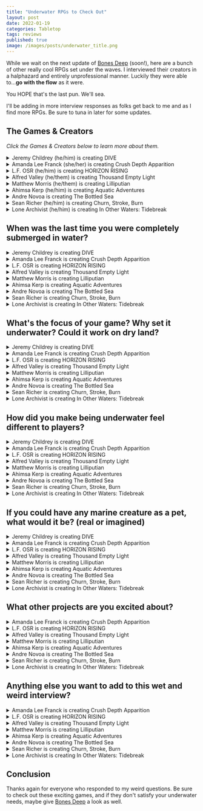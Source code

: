 ```yaml
---
title: "Underwater RPGs to Check Out"
layout: post
date: 2022-01-19
categories: Tabletop
tags: reviews
published: true
image: /images/posts/underwater_title.png
---
```


While we wait on the next update of [Bones Deep](https://davidschirduan.itch.io/bones-deep) (soon!), here are a bunch of other really cool RPGs set under the waves. I interviewed their creators in a halphazard and entirely unprofessional manner. Luckily they were able to...**go with the flow** as it were.

You HOPE that's the last pun. We'll sea. 

I'll be adding in more interview responses as folks get back to me and as I find more RPGs. Be sure to tuna in later for some updates. 

## The Games & Creators
*Click the Games & Creators below to learn more about them.*

<details>
  <summary>Jeremy Childrey (he/him) is creating DIVE</summary>
  <p><img src="https://technicalgrimoire.com/images/posts/underwater_dive.jpg" alt="images/posts/underwater_dive.jpg" class="leftSmallImg"></p>
  <p>"Aquatic Horror on the High Seas using Mothership's Panic Engine."</p>
  <p><a href="https://www.kickstarter.com/projects/526878157/dive-1"><strong>Kickstarter</strong></a></p>
  <p><strong>Twitter</strong>: <a href="https://twitter.com/GordinaakGames/">@GordinaakGames</a></p>
</details>
<details>
  <summary>Amanda Lee Franck (she/her) is creating Crush Depth Apparition</summary>
  <p><img src="https://technicalgrimoire.com/images/posts/underwater_crushdepth.jpg" alt="images/posts/underwater_crushdepth.jpg" class="leftSmallImg"></p>
  <p>"A game of survival horror on a haunted submarine."</p>
  <p><a href="https://www.zinemonth.com/zine/crush-depth-apparition"><strong>ZIMO page</strong></a></p>
  <p><a href="https://mailchi.mp/976fee0699d5/garbagebarge"><strong>Mailing List</strong></a></p>
  <p><strong>Twitter</strong>: <a href="https://twitter.com/annabelle_lee">@annabelle_lee</a></p>
</details>
<details>
  <summary>L.F. OSR (he/him) is creating HORIZON RISING</summary>
  <p><img src="https://technicalgrimoire.com/images/posts/underwater_horizon.jpg" alt="images/posts/underwater_horizon.jpg" class="leftSmallImg"></p>
  <p>"A sinking system-neutral sandbox setting sourcebook."</p>
  <p><a href="http://kck.st/3FcY8eN"><strong>Kickstarter</strong></a></p>
  <p><strong>Twitter</strong>: <a href="https://twitter.com/lf_osr">@lf_osr</a></p>
</details>
<details>
  <summary>Alfred Valley (he/them) is creating Thousand Empty Light</summary>
  <p><img src="https://technicalgrimoire.com/images/posts/underwater_thousand.jpg" alt="images/posts/underwater_thousand.jpg" class="leftSmallImg"></p>
  <p>"A solo Mothership RPG psychedelic-xerox adventure."</p>
  <p><a href="https://www.kickstarter.com/projects/alfredvalley/thousand-empty-light"><strong>Kickstarter</strong></a></p>
  <p><strong>Twitter</strong>: <a href="https://twitter.com/ValleyOfAlfred">@ValleyOfAlfred</a></p>
  <p><a href="http://alfredvalley.itch.io/"><strong>Itch Page</strong></a></p>
</details>
<details>
  <summary>Matthew Morris (he/them) is creating Lilliputian</summary>
  <p><img src="https://technicalgrimoire.com/images/posts/underwater_lilliputian.png" alt="images/posts/underwater_lilliputian.png" class="leftSmallImg"></p>
  <p>"Adventure on the Open Seas!"</p>
  <p><a href="https://manarampmatt.itch.io/lilliputian"><strong>Itch Page</strong></a></p>
  <p><strong>Twitter</strong>: <a href="https://twitter.com/manarampmatt">@manarampmatt</a></p>
</details>
<details>
  <summary>Ahimsa Kerp (he/him) is creating Aquatic Adventures</summary>
  <p><img src="https://technicalgrimoire.com/images/posts/underwater_adventures.jpg" alt="images/posts/underwater_adventures.jpg" class="leftSmallImg"></p>
  <p>"Spells, items, classes, monsters, and adventures for Old School Essentials."</p>
  <p><a href="https://www.backerkit.com/call_to_action/13eba270-87ca-40ba-bde2-65783b7aae31/landing"><strong>Backerkit Signups</strong></a></p>
  <p><strong>Twitter</strong>: <a href="https://twitter.com/ahimsakerp">@ahimsakerp</a></p>
</details>
<details>
  <summary>Andre Novoa is creating The Bottled Sea</summary>
  <p><img src="https://technicalgrimoire.com/images/posts/underwater_bottled.jpg" alt="images/posts/underwater_bottled.jpg" class="leftSmallImg"></p>
  <p>"An aquatic setting that burrows inspiration from Waterworld, The Drowned World, A Canticle for Leibowitz and New Weird fiction."</p>
  <p><a href="https://www.kickstarter.com/projects/andrenovoa/hex-n-screen-undying-sands-bottled-sea"><strong>Kickstarter</strong></a></p>
  <p><strong>Twitter</strong>: <a href="https://twitter.com/GamesOmnivorous">@GamesOmnivorous</a></p>
</details>
<details>
  <summary>Sean Richer (he/him) is creating Churn, Stroke, Burn</summary>
  <p><img src="https://technicalgrimoire.com/images/posts/underwater_churn.jpg" alt="images/posts/underwater_churn.jpg" class="leftSmallImg"></p>
  <p><a href="https://www.facebook.com/orbitalintelligence"><strong>Facebook Page</strong></a></p>
  <p><strong>Twitter</strong>: <a href="https://twitter.com/HypatiasAngst">@HypatiasAngst</a></p>
</details>
<details>
  <summary>Lone Archivist (he/him) is creating In Other Waters: Tidebreak </summary>
  <p><img src="https://technicalgrimoire.com/images/posts/underwater_tidebreak.jpg" alt="images/posts/underwater_tidebreak.jpg" class="leftSmallImg"></p>
  <p>"Explore and study the oceanic world of Gliese 667Cc in a new module for the Mothership Sci-Fi Horror RPG."</p>
  <p><a href="https://www.kickstarter.com/projects/lonearchivist/iow-tidebreak"><strong>Kickstarter</strong></a></p>
  <p><strong>Twitter</strong>: <a href="https://twitter.com/LoneArchivist">@LoneArchivist</a></p>
</details>

## When was the last time you were completely submerged in water?

<details>
  <summary>Jeremy Childrey is creating DIVE</summary>
  <p>'August 2021</p>
</details>
<details>
  <summary>Amanda Lee Franck is creating Crush Depth Apparition</summary>
  <p>Last month in the Ida Crown Natatorium</p>
</details>
<details>
  <summary>L.F. OSR is creating HORIZON RISING</summary>
  <p>I have a reoccurring nightmare of being miles underwater with no sea floor to be seen - so if that counts, a few nights ago! </p>
</details>
<details>
  <summary>Alfred Valley is creating Thousand Empty Light</summary>
  <p>I went to an indoor water park last summer. I got stuck going around the lazy river on a rubber ring with a baby (mine) sitting on my lap. Eventually after going round and round a fair times my partner found us and rescued me.</p>
</details>
<details>
  <summary>Matthew Morris is creating Lilliputian</summary>
  <p>Ha, this past summer. My parents got a pool and I took my one year old swimming every week. She loved it when I'd go underwater and pop up making a funny face.</p>
</details>
<details>
  <summary>Ahimsa Kerp is creating Aquatic Adventures</summary>
  <p>The last time I went swimming; probably August 2021.</p>
</details>
<details>
  <summary>Andre Novoa is creating The Bottled Sea</summary>
  <p>Err... in the summer! Beach in the south of Portugal, where i'm from.</p>
</details>
<details>
  <summary>Sean Richer is creating Churn, Stroke, Burn</summary>
  <p>November 2019, southern short of Kauai</p>
</details>
<details>
  <summary>Lone Archivist is creating In Other Waters: Tidebreak </summary>
  <p>Ages. Probably pre-pandemic.</p>
</details>

## What's the focus of your game? Why set it underwater? Could it work on dry land?

<details>
  <summary>Jeremy Childrey is creating DIVE</summary>
  <p>First, I think underwater stuff is hard because of the lack of content out there, I aim to fix that. Additionally, DIVE is meant to emulate any aquatic horror movie and the first Adventure From The Deepest Trenches includes an Island generator.</p>
</details>
<details>
  <summary>Amanda Lee Franck is creating Crush Depth Apparition</summary>
  <p>I keep being interested in boat based micro settings & a submarine is the most dangerous boat possible (kinda pre-sunk). The focus of the game is trying keep the submarine together while dealing with both real world and paranormal dangers.</p>
  <p>It couldn't work on dry land (you could maybe run it in a spaceship? It's going to be pretty early 1900s submarine specific though).</p>
</details>
<details>
  <summary>L.F. OSR is creating HORIZON RISING</summary>
  <p>It starts out pretty dry! The setting is surrounded by a mysterious growing wall of water that threatens to crash down upon the entire realm, this is more or less a metaphor for the overwhelming feeling of dread that has developed within me when observing the real world around me. Things aren't all doom and gloom, though!</p>
</details>
<details>
  <summary>Alfred Valley is creating Thousand Empty Light</summary>
  <p>Setting Thousand Empty Light underwater was prompted by two separate things: daydreaming about Doggerland, and poring over reports of cave diving mishaps.</p>
  <p>The adventure takes place in an industrial setting - an abandoned, pressurised subsea tunnel whose real purpose is never stated. It is designed as a solo experience for Mothership and casts the player as a lamplighter, a lone operator tasked with entering the tunnel and restoring power and light section by section.</p>
  <p>Being underwater is important because a) the deep is dark and terrifying, and b) it means I can play with real-world complications that arise from working in a pressurised environment.</p>
</details>
<details>
  <summary>Matthew Morris is creating Lilliputian</summary>
  <p>So, Lilliputian is a game all about open sea travel and exploration. Built on the chassis of Mausritter, this game focuses on the naval adventures on the little folk of Lilliput. Their island home is secluded and they, as a culture, want to expand into the world as a whole. The game will feature rules for seafaring, random sea generators, random island tables for on-land exploration, and a host of scary sea monsters.  </p>
</details>
<details>
  <summary>Ahimsa Kerp is creating Aquatic Adventures</summary>
  <p>One of the things I love about RPGs is exploration of the unknown and what is more unknown than the deep sea? The focus is to be a complete sourcebook for any underwater adventure--the real centerpiece is an adventure exploring a flooded underworld. I don't think it could work on dry land, since the entire focus is on being underwater.</p>
</details>
<details>
  <summary>Andre Novoa is creating The Bottled Sea</summary>
  <p>Think of it as a weird psychedelic waterworld of sorts. The main concept behind it is that the characters are sucked into it through a wormhole (like a Bermuda Triangle sort of thing) and then, once there, they have to find a way out. It wouldn't work on dry land. Actually, the whole point of the setting is to FIND dry land (rebranded to Solid Ground)!</p>
</details>
<details>
  <summary>Sean Richer is creating Churn, Stroke, Burn</summary>
  <p>It's underwater, technically in tunnels. It's also over water, in a journey across time to find the source of a living storm; sailors believe a demon whale sleeps beneath the waves. It's also in-between because there's a maze at the eye of the storm that's permanently reconfiguring. It's wild. The whole thing is linked to a "Drain Die" that uses the DCC Dice Chain and steps up day over day... so the storm is getting more and more absurd, 2 weeks in... it is utter chaos</p>
</details>
<details>
  <summary>Lone Archivist is creating In Other Waters: Tidebreak </summary>
  <p>I have a deep love of the ocean that stems from 90's/00's Nat Geo documentaries. So when In Other Waters came out on Switch I jumped on playing that. And afterward, all I could think about was how to port it to the table. There are a lot of parallels between space and underwater (suits, oxygen, ships, etc.) so it seemed like a natural fit.</p>
  <p>Because the game is primarily about exploring the depths of the ocean, it wouldn't work quite as well on dry land. Much of the focus is on how the creatures and ecology Gliese 667Cc in interacts. So concepts such as crush depth and currents to a dry land setting wouldn't translate well.</p>
</details>

## How did you make being underwater feel different to players?

<details>
  <summary>Jeremy Childrey is creating DIVE</summary>
  <p>Its very dangerous! It comes with a lot of consequences for mistakes, you have to be careful how fast you ascend, for instance.</p>
</details>
<details>
  <summary>Amanda Lee Franck is creating Crush Depth Apparition</summary>
  <p>I'm doing research about the environment on board submarines (sounds, smells, temperatures) and I'm planning a submarine map/character sheet that will have information about how the submarine works and how to fix it when it breaks. Also you can't see out of a submarine, you can only hear what's out there and make guesses. So a hexmap of the ocean  is only revealed to players via the things they can pick up on passive sonar & such.</p>
</details>
<details>
  <summary>L.F. OSR is creating HORIZON RISING</summary>
  <p>The sense of pressure being created by the unrelenting force of the seas, creating a bit of a ticking clock mechanic introduced by the setting itself.</p>
</details>
<details>
  <summary>Alfred Valley is creating Thousand Empty Light</summary>
  <p>Mothership’s Panic table, which is usually rolled on when things go bad, has been replaced with PANIC - Pneumatic And Narcotic Incident Chart - and its complications reflect possible symptoms of decompression sickness (aka the bends) and nitrogen narcosis.</p>
  <p>The procedure for moving through the tunnel makes the player check the PANIC reference at the end of each section so the effect of being at depth complicates things more and more as they go along.</p>
  <p>The other hazards in the adventure reflect being underwater and the sea constantly trying to get in - corrosive water, alien crabs, unspecified cephalopods, etc.</p>
</details>
<details>
  <summary>Matthew Morris is creating Lilliputian</summary>
  <p>With systems like B/X D&D, AD&D and their clones like Old School Essentials; there are rules for nautical adventures but I've never seen them used. Into the Odd also has some rules for this sort of thing but again, I have rarely seen it employed. What I am seeking to accomplish with Lilliputian is a game were the basic and main "overland travel" or "sandbox world" is the open seas.</p>
  <p>Functionally it will feel like a wilderness exploration game but with all the tension and craziness that comes with being on a boat in a vast and deadly unknown. Mechanics for weather, speed of sailing, cabin fever, stress, and others like this will make it feel real for PCs. </p>
</details>
<details>
  <summary>Ahimsa Kerp is creating Aquatic Adventures</summary>
  <p>Mechanics do help. Neither of our primate instincts of stabbing things and burning things  work anymore. So we have pages of underwater rules accounting for everything from pressure to swimming to what spells still work underwater. But it is the motifs, things like kelp forests and sunken ships and schools of beautiful creatures flitting by. that really make it feel real and different.</p>
</details>
<details>
  <summary>Andre Novoa is creating The Bottled Sea</summary>
  <p>Players are not exactly underwater, but always afloat and kinda... terrified of the water and the weird things that come out of it - such as bizarre fish, monstrous creatures and all sorts of odd salvage. The setting is presented as a bunch of physical hex tiles and a GM screen detailing descriptions for them. As the players explore, the GM pulls a random hex from a bag and the map of the setting is actually formed during play. And then.. there's weather events that can change the tiles around or sink them entirely! This tries to simulate a sensation of "ocean vastness" and being lost therein.</p>
</details>
<details>
  <summary>Sean Richer is creating Churn, Stroke, Burn</summary>
  <p>Underwater? OH YEAH THE TUNNELS AND THE MAZE. There's air pressure differences, it becomes harder to focus, water is rushing in all directions. I blend thematic and mechanical for a lot of it. It's one thing to know the ship is going down, it's a whole other thing to know there's a leak and there's nothing you can do to find it.<p>
  <p>the maze though.. THE MAZE is waterspout of destruction, wind, water, waves, moving through it means that water levels are constantly shifting and chaos is ensuing. we've split apart the maze into happenings, location elements, and chaos; so no two parties are going to experience the sunken madness the same way.</p>
  <p>We mostly lean on descriptions</p>
</details>
<details>
  <summary>Lone Archivist is creating In Other Waters: Tidebreak </summary>
  <p>Trying to do a bit of both. We're using a lot of narrative descriptors for the environment and creatures, using evocative art, and even the color scheme. We're also deploying new mechanics to focus on what a dive feels like. Using supply levels for things like oxygen, power, depth pressure, to focus in on how alien the environment around you is.</p>
</details>

## If you could have any marine creature as a pet, what would it be? (real or imagined)

<details>
  <summary>Jeremy Childrey is creating DIVE</summary>
  <p>An Octopus for sure!</p>
</details>
<details>
  <summary>Amanda Lee Franck is creating Crush Depth Apparition</summary>
  <p>I made friends with a carp in a lake once (gave him a piece of my toast every morning). I hope he's still out there being big & calm. I'd like to have a lake friend again.</p>
</details>
<details>
  <summary>L.F. OSR is creating HORIZON RISING</summary>
  <p>I wouldn't mind teaming up with a whale to take revenge on poachers.</p>
</details>
<details>
  <summary>Alfred Valley is creating Thousand Empty Light</summary>
  <p>Terrible Claw Lobster. This critter has two claws that are different lengths and resemble chainsaws. Extra points for having ‘terrible’ in the name.</p>
</details>
<details>
  <summary>Matthew Morris is creating Lilliputian</summary>
  <p>Without a doubt it would be a Sea Otter! Freaking cute and super smart...</p>
</details>
<details>
  <summary>Ahimsa Kerp is creating Aquatic Adventures</summary>
  <p>I am fascinated by the deep sea creatures, so sign me up for a pet angler fish or glass octopus.</p>
</details>
<details>
  <summary>Andre Novoa is creating The Bottled Sea</summary>
  <p>Gonna go with Bioluminescent Hydrozoa, one of the many wonderful creatures of the Bottled Sea.</p>
</details>
<details>
  <summary>Sean Richer is creating Churn, Stroke, Burn</summary>
  <p>Real: Narhwal.</p>
  <p>Imagined: Narwhal.</p>
</details>
<details>
  <summary>Lone Archivist is creating In Other Waters: Tidebreak </summary>
  <p>Great question. Probably either the little guy on the cover of Tidebreak or a sea turtle.</p>
</details>

## What other projects are you excited about?

<details>
  <summary>Amanda Lee Franck is creating Crush Depth Apparition</summary>
  <p>Alfred valley's <a href="https://mobile.twitter.com/ValleyOfAlfred/status/1479469920035483651">Thousand Empty Light</a>. Just the title is so good.</p>
</details>
<details>
  <summary>L.F. OSR is creating HORIZON RISING</summary>
  <p>All of them! <a href="https://www.zinemonth.com/zine/barkeep-on-the-borderlands-a-pubcrawl-pointcrawl-adventure">Barkeep on the Borderlands</a> looks outstanding, <a href="https://www.zinemonth.com/zine/flip-1">FLIP</a> looks so creative, <a href="https://www.zinemonth.com/zine/demonsbane-the-rod-of-night">Demonsbane</a>, <a href="https://www.zinemonth.com/zine/fairyland">Fairyland</a> - there's too many to choose!</p>
</details>
<details>
  <summary>Alfred Valley is creating Thousand Empty Light</summary>
  <p><a href="https://www.zinemonth.com/zine/crush-depth-apparition">Crush Depth Apparition</a> (Amanda Lee Franck), <a href="https://albi13.itch.io/the-royal-cartographer">The Royal Cartographer</a> (Albi13), <a href="https://www.zinemonth.com/zine/9-lives-to-valhalla">9 Lives to Valhalla</a> (Gem Room Games), <a href="https://www.zinemonth.com/zine/demonsbane-the-rod-of-night">Demonsbane</a> (Perplexing Ruins), <a href="https://www.zinemonth.com/zine/the-bloodfields-at-blackstar-station">The Bloodfields at Blackstar Station</a> (Christian Sorrell)</p>
</details>
<details>
  <summary>Matthew Morris is creating Lilliputian</summary>
  <p>Thalassa by Roberto Bisceglie, Sky Worthy by A Couple of Drakes, Barkeep on the Borderlands by W.F. Smith, Demonsbane by Perplexing Ruins, Vortex Isles by Brooklet Games, Axian Library by Giuseppe Rotondo, Igor Piccirillo, and am super stoked for Oak Pasture #1 by Rene of Pen, Paper, Dice (its for Mausritter)... but gosh, there is so much good stuff and I'll be for sure checking out all the Mothership stuff too!</p>
</details>
<details>
  <summary>Ahimsa Kerp is creating Aquatic Adventures</summary>
  <p>The new <a href="https://www.kickstarter.com/projects/planarcompass/planar-compass-issue-3">Planar Compass</a> zine looks dope. And everything L.F. OSR does is worth checking out.</p>
</details>
<details>
  <summary>Andre Novoa is creating The Bottled Sea</summary>
  <p>Too many to list. Sorry! Don't want to leave anyone out.</p>
</details>
<details>
  <summary>Sean Richer is creating Churn, Stroke, Burn</summary>
  <p>Noora's project "CHALICE" is going to be awesome! LET'S FIND THAT GRAIL!. Amanda Lee Franck's CRUSH DEPTH IS ALSO UNDER WATER AND LOOKING TO BE COOL (Also Amanda is doing 3 pieces for CHURN STROKE BURN)</p>
</details>
<details>
  <summary>Lone Archivist is creating In Other Waters: Tidebreak </summary>
  <p>I am very excited for [Knights of Lazarus](https://www.kickstarter.com/projects/marcoserrano/knights-of-lazarus) by Spicy Tuna RPG. Swords in space. What more could you want.</p>
</details>

## Anything else you want to add to this wet and weird interview?

<details>
  <summary>Amanda Lee Franck is creating Crush Depth Apparition</summary>
  <p>I just want to say I'm really glad that we're doing a non-kickstarter zine month and maybe eventually we'll all be in like 5 collectives and living in some kinda zine based utopia. Everything has been so hard and dour and I am trying to cling to any hopeful stuff at all and all the community work around this project has been a real hopeful thing.</p>
</details>
<details>
  <summary>L.F. OSR is creating HORIZON RISING</summary>
  <p>I'm really grateful for anyone taking an interest in any of the projects mentioned here. As someone that played a lot of video games as a child, I can certainly say water-based levels are a love-hate type of deal, but there are some genuinely creative ideas being introduced here and I know there's a lot of fun to be had! Now, where did I put my wet-suit...</p>
</details>
<details>
  <summary>Alfred Valley is creating Thousand Empty Light</summary>
  <p>I’ve commissioned <a href="https://twitter.com/GusBeforeChrist">Gus BC</a> to make a soundtrack for the adventure with this brief: ‘weird motorik sci-fi dungeon music’. It’s still being made but it sounds awesome so far. There’ll be a limited run of tape cassettes that’ll also feature an extra area of the tunnel to be explored as part of the packaging.</p>
</details>
<details>
  <summary>Matthew Morris is creating Lilliputian</summary>
  <p>Lilliputian is a stand alone system and thus can use any system neutral nautical settings and is pretty easily convertible to other systems. The beauty is that this game is compatible with Mausriter and requires no conversion at all to run in that mousey world. It is also compatible with Cairn and Into the Odd with only minor changes (i.e. the Lilliputians are not mouse sized but rather human sized).    </p>
</details>
<details>
  <summary>Ahimsa Kerp is creating Aquatic Adventures</summary>
  <p>The <a href="https://www.zinemonth.com/zine/old-school-and-cool-3">Knight Owl Zimo zine</a> is actually more late game focused, bringing great power to the late game. In March, we'll start Aquatic Adventures. It will have a zine written by a bunch of luminaries in the field. Also, we will be releasing another book written by an amazing writer set in the seas later this year.</p>
</details>
<details>
  <summary>Andre Novoa is creating The Bottled Sea</summary>
  <p>Well, the Bottled Sea kickstarter campaign is live right now, as we speak. So, maybe <a href="https://www.kickstarter.com/projects/andrenovoa/hex-n-screen-undying-sands-bottled-sea">check it out</a> and see it for yourself?</p>
</details>
<details>
  <summary>Sean Richer is creating Churn, Stroke, Burn</summary>
  <p>Honestly! This is a follow up to 2 worm 2 furious so you should REALLY play that.</p>
</details>
<details>
  <summary>Lone Archivist is creating In Other Waters: Tidebreak </summary>
  <p>Yeah! My collaborator on Tidebreak, Gareth (@JumpOvertheAge), has a new project coming out soon called [Citizen Sleeper](https://twitter.com/CitizenSleeper). It's a love letter to sci-fi TTRPGs and has some cool mechanics in it. Check it out!</p>
</details>

## Conclusion

Thanks again for everyone who responded to my weird questions. Be sure to check out these exciting games, and if they don't satisfy your underwater needs, maybe give [Bones Deep](https://davidschirduan.itch.io/bones-deep) a look as well.